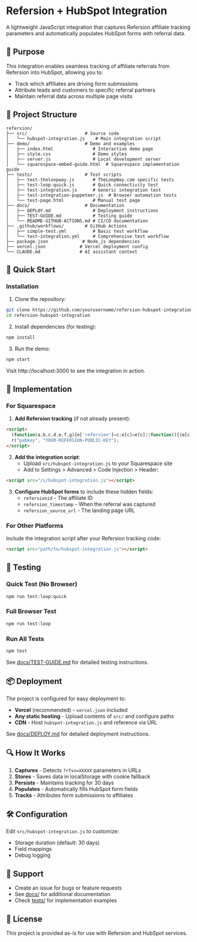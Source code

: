 # Refersion + HubSpot Integration

A lightweight JavaScript integration that captures Refersion affiliate tracking parameters and automatically populates HubSpot forms with referral data.

## 🎯 Purpose

This integration enables seamless tracking of affiliate referrals from Refersion into HubSpot, allowing you to:
- Track which affiliates are driving form submissions
- Attribute leads and customers to specific referral partners
- Maintain referral data across multiple page visits

## 📁 Project Structure

```
refersion/
├── src/                      # Source code
│   └── hubspot-integration.js    # Main integration script
├── demo/                     # Demo and examples
│   ├── index.html               # Interactive demo page
│   ├── style.css                # Demo styles
│   ├── server.js                # Local development server
│   └── squarespace-embed-guide.html  # Squarespace implementation guide
├── tests/                    # Test scripts
│   ├── test-theloopway.js       # TheLoopWay.com specific tests
│   ├── test-loop-quick.js       # Quick connectivity test
│   ├── test-integration.js      # Generic integration test
│   ├── test-integration-puppeteer.js  # Browser automation tests
│   └── test-page.html           # Manual test page
├── docs/                     # Documentation
│   ├── DEPLOY.md                # Deployment instructions
│   ├── TEST-GUIDE.md            # Testing guide
│   └── README-GITHUB-ACTIONS.md # CI/CD documentation
├── .github/workflows/        # GitHub Actions
│   ├── simple-test.yml          # Basic test workflow
│   └── test-integration.yml     # Comprehensive test workflow
├── package.json             # Node.js dependencies
├── vercel.json             # Vercel deployment config
└── CLAUDE.md               # AI assistant context
```

## 🚀 Quick Start

### Installation

1. Clone the repository:
```bash
git clone https://github.com/yourusername/refersion-hubspot-integration.git
cd refersion-hubspot-integration
```

2. Install dependencies (for testing):
```bash
npm install
```

3. Run the demo:
```bash
npm start
```

Visit http://localhost:3000 to see the integration in action.

## 🔧 Implementation

### For Squarespace

1. **Add Refersion tracking** (if not already present):
```html
<script>
  (function(a,b,c,d,e,f,g){e['refersion']=c;e[c]=e[c]||function(){(e[c].q=e[c].q||[]).push(arguments)};f=b.createElement(a);g=b.getElementsByTagName(a)[0];f.async=1;f.src=d;g.parentNode.insertBefore(f,g)}('script',document,'r','https://cdn.refersion.com/refersion.js');
  r("pubkey", "YOUR-REFERSION-PUBLIC-KEY");
</script>
```

2. **Add the integration script**:
   - Upload `src/hubspot-integration.js` to your Squarespace site
   - Add to Settings > Advanced > Code Injection > Header:
```html
<script src="/s/hubspot-integration.js"></script>
```

3. **Configure HubSpot forms** to include these hidden fields:
   - `refersionid` - The affiliate ID
   - `refersion_timestamp` - When the referral was captured
   - `refersion_source_url` - The landing page URL

### For Other Platforms

Include the integration script after your Refersion tracking code:
```html
<script src="path/to/hubspot-integration.js"></script>
```

## 🧪 Testing

### Quick Test (No Browser)
```bash
npm run test:loop:quick
```

### Full Browser Test
```bash
npm run test:loop
```

### Run All Tests
```bash
npm test
```

See [docs/TEST-GUIDE.md](docs/TEST-GUIDE.md) for detailed testing instructions.

## 📦 Deployment

The project is configured for easy deployment to:
- **Vercel** (recommended) - `vercel.json` included
- **Any static hosting** - Upload contents of `src/` and configure paths
- **CDN** - Host `hubspot-integration.js` and reference via URL

See [docs/DEPLOY.md](docs/DEPLOY.md) for detailed deployment instructions.

## 🔍 How It Works

1. **Captures** - Detects `?rfsn=XXXXX` parameters in URLs
2. **Stores** - Saves data in localStorage with cookie fallback
3. **Persists** - Maintains tracking for 30 days
4. **Populates** - Automatically fills HubSpot form fields
5. **Tracks** - Attributes form submissions to affiliates

## 🛠️ Configuration

Edit `src/hubspot-integration.js` to customize:
- Storage duration (default: 30 days)
- Field mappings
- Debug logging

## 🤝 Support

- Create an issue for bugs or feature requests
- See [docs/](docs/) for additional documentation
- Check [tests/](tests/) for implementation examples

## 📄 License

This project is provided as-is for use with Refersion and HubSpot services.